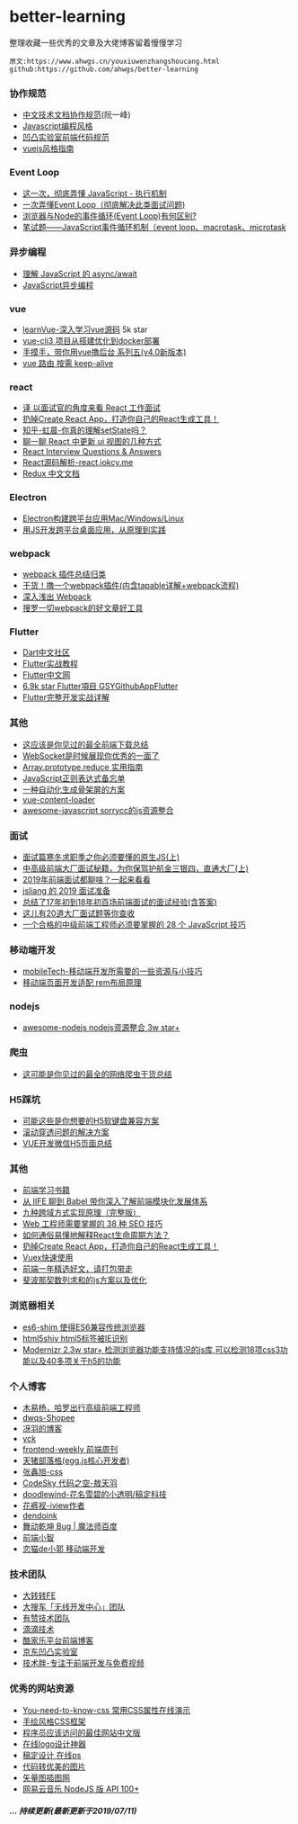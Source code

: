 # better-learning
整理收藏一些优秀的文章及大佬博客留着慢慢学习

    原文:https://www.ahwgs.cn/youxiuwenzhangshoucang.html
    github:https://github.com/ahwgs/better-learning

### 协作规范
- [中文技术文档协作规范](https://github.com/ruanyf/document-style-guide)(阮一峰)
- [Javascript编程风格](http://www.ruanyifeng.com/blog/2012/04/javascript_programming_style.html)
- [凹凸实验室前端代码规范](https://guide.aotu.io/docs/)
- [vuejs风格指南](https://cn.vuejs.org/v2/style-guide/)
### Event Loop
- [这一次，彻底弄懂 JavaScript - 执行机制](https://juejin.im/post/59e85eebf265da430d571f89)
- [一次弄懂Event Loop（彻底解决此类面试问题)](https://juejin.im/post/5c3d8956e51d4511dc72c200)
- [浏览器与Node的事件循环(Event Loop)有何区别?](https://juejin.im/post/5c337ae06fb9a049bc4cd218)
- [笔试题——JavaScript事件循环机制（event loop、macrotask、microtask](https://juejin.im/post/5bac87b6f265da0a906f78d8)

### 异步编程
- [理解 JavaScript 的 async/await](https://segmentfault.com/a/1190000007535316)
- [JavaScript异步编程](https://www.ahwgs.cn/javascriptyibubiancheng.html)

### vue
- [learnVue-深入学习vue源码](https://github.com/answershuto/learnVue) 5k star
- [vue-cli3 项目从搭建优化到docker部署](https://juejin.im/post/5c4a6fcd518825469414e062)
- [手摸手，带你用vue撸后台 系列五(v4.0新版本)](https://juejin.im/post/5c92ff94f265da6128275a85)
- [vue 路由 按需 keep-alive](https://juejin.im/post/5cdcbae9e51d454759351d84)

### react
- [译 以面试官的角度来看 React 工作面试](https://juejin.im/post/5bca74cfe51d450e9163351b)
- [扔掉Create React App，打造你自己的React生成工具！](https://mp.weixin.qq.com/s/76007EbaArO8tp2Lzb6dVA)
- [知乎-虹晨-你真的理解setState吗？](https://zhuanlan.zhihu.com/p/39512941)
- [聊一聊 React 中更新 ui 视图的几种方式](https://zhuanlan.zhihu.com/p/46140569)
- [React Interview Questions & Answers](https://github.com/ahwgs/reactjs-interview-questions)
- [React源码解析-react.jokcy.me](https://react.jokcy.me/)
- [Redux 中文文档](http://cn.redux.js.org/)

### Electron
- [Electron构建跨平台应用Mac/Windows/Linux](https://juejin.im/post/5c46ab47e51d45522b4f55b1)
- [用JS开发跨平台桌面应用，从原理到实践](https://juejin.im/post/5cfd2ec7e51d45554877a59f)

### webpack
- [webpack 插件总结归类](https://juejin.im/post/5bd2d2315188252734475575)
- [干货！撸一个webpack插件(内含tapable详解+webpack流程)](https://juejin.im/post/5beb8875e51d455e5c4dd83f)
- [深入浅出 Webpack](http://webpack.wuhaolin.cn/)
- [搜罗一切webpack的好文章好工具](https://github.com/webpack-china/awesome-webpack-cn)

### Flutter
- [Dart中文社区](http://dart.goodev.org/)
- [Flutter实战教程](https://book.flutterchina.club/)
- [Flutter中文网](https://flutterchina.club/)
- [6.9k star Flutter項目 GSYGithubAppFlutter](https://github.com/CarGuo/GSYGithubAppFlutter)
- [Flutter完整开发实战详解](https://guoshuyu.cn/home/wx/)
### 其他
- [这应该是你见过的最全前端下载总结](https://juejin.im/post/5c3c4b3551882524a5420119)
- [WebSocket是时候展现你优秀的一面了](https://juejin.im/post/5bc7f6b96fb9a05d3447eef8)
- [Array.prototype.reduce 实用指南](https://juejin.im/post/5bab8a9c6fb9a05d0e2e6bf0)
- [JavaScript正则表达式备忘单](https://juejin.im/post/5c7496fdf265da2dda6957d2?utm_source=gold_browser_extension#comment)
- [一种自动化生成骨架屏的方案](https://github.com/Jocs/jocs.github.io/issues/22)
- [vue-content-loader](https://github.com/egoist/vue-content-loader)
- [awesome-javascript sorrycc的js资源整合](https://github.com/sorrycc/awesome-javascript)
### 面试
- [面试篇寒冬求职季之你必须要懂的原生JS(上)](https://juejin.im/post/5cab0c45f265da2513734390)
- [中高级前端大厂面试秘籍，为你保驾护航金三银四，直通大厂(上)](https://juejin.im/post/5c64d15d6fb9a049d37f9c20)
- [2019年前端面试都聊啥？一起来看看](https://juejin.im/post/5bf5610be51d452a1353b08d)
- [jsliang 的 2019 面试准备](https://juejin.im/post/5c8e4cd3f265da67c87454a0)
- [总结了17年初到18年初百场前端面试的面试经验(含答案)](https://juejin.im/post/5b44a485e51d4519945fb6b7)
- [这儿有20道大厂面试题等你查收](https://juejin.im/post/5d124a12f265da1b9163a28d)
- [一个合格的中级前端工程师必须要掌握的 28 个 JavaScript 技巧](https://juejin.im/post/5cef46226fb9a07eaf2b7516)
### 移动端开发
- [mobileTech-移动端开发所需要的一些资源与小技巧](https://github.com/jtyjty99999/mobileTech)
- [移动端页面开发适配 rem布局原理](https://segmentfault.com/a/1190000007526917)

### nodejs 
- [awesome-nodejs nodejs资源整合 3w star+](https://github.com/sindresorhus/awesome-nodejs)

### 爬虫
- [这可能是你见过的最全的网络爬虫干货总结](https://juejin.im/post/5bce8201518825773605597d)

### H5踩坑
- [可能这些是你想要的H5软键盘兼容方案](https://segmentfault.com/a/1190000018959389#articleHeader12)
- [滚动穿透问题的解决方案](https://juejin.im/post/5c2dc9cce51d45690a254b79)
- [VUE开发微信H5页面总结](https://juejin.im/post/5c0490ef51882524cb6f5652#heading-0)
### 其他
- [前端学习书籍](https://github.com/threerocks/studyFiles/tree/master/js)
- [从 IIFE 聊到 Babel 带你深入了解前端模块化发展体系](https://mp.weixin.qq.com/s?__biz=MzIyNTU1NjQ3MQ==&mid=2247483698&idx=1&sn=05dffe94a50c058c123408530fd80e50&chksm=e87ca3aadf0b2abcc7dadf59c237ccf1f35138a0f80b19ce91b15768f9bb96258dc2e661aae7&mpshare=1&scene=1&srcid=05158eVLfaRLuXOMAfs3TKtx&key=e915f6782fe7b316e85381796db7d8130e045de195be2d1706b2b1321b299cb532d9ce56ee4301ddd43e7699182a8ed0f8cc11d837f39e9ec5b5fad37f3fd571814936728ce4332873573a1115bfe64f&ascene=1&uin=MTMyNjQ5OTU2NA%3D%3D&devicetype=Windows+10&version=62060739&lang=zh_CN&pass_ticket=9ZQBVzo%2BOYlRPl750FCt6Md%2FsQcvz2vUIGbn8MvR46rbical%2ByAxGNOICvLd5rFi)
- [九种跨域方式实现原理（完整版）](https://mp.weixin.qq.com/s?__biz=Mzg5ODA5NTM1Mw==&mid=2247483798&idx=1&sn=6ff8502e81f0c88adb3d5c5de8cc91f9&chksm=c0668000f7110916f84e195edacacb276ff714fdfb75cc35c6dbf1a62d9531ff0913b8cae722&mpshare=1&scene=1&srcid=0515RdAZ9iibE9UWEuLyxayy&key=5af5195f105422aab90370e50e460fea70959bf7ec175e8c55f0874a88b38a8237c01d84f2721cf0fc5ca8134ab85f9383ffe99fb7102c98663fe672fee64430ac00bcbcb7924191facd73f5c919634d&ascene=1&uin=MTMyNjQ5OTU2NA%3D%3D&devicetype=Windows+10&version=62060739&lang=zh_CN&pass_ticket=9ZQBVzo%2BOYlRPl750FCt6Md%2FsQcvz2vUIGbn8MvR46rbical%2ByAxGNOICvLd5rFi)
- [Web 工程师需要掌握的 38 种 SEO 技巧](https://mp.weixin.qq.com/s?__biz=MzUxMzcxMzE5Ng==&mid=2247490482&idx=2&sn=688aef06f7a8d6ce0a7b79ff5d6914a5&chksm=f951aef1ce2627e74673ee49591866c123a3b35da87323ac31a21ff04ca0ee9bf15dca601329&mpshare=1&scene=1&srcid=05158zruy5BCEIrX1aSzlGw6&key=5af5195f105422aa8f00ac2a500933ae3d33fa938c9d11491c56522759933c542773f882566b05fe8f968f48685fd307f7e3821e78180b67bd6cc03873d81fa1428ee9c60d3622ee69300c25cff3516d&ascene=1&uin=MTMyNjQ5OTU2NA%3D%3D&devicetype=Windows+10&version=62060739&lang=zh_CN&pass_ticket=9ZQBVzo%2BOYlRPl750FCt6Md%2FsQcvz2vUIGbn8MvR46rbical%2ByAxGNOICvLd5rFi)
- [如何通俗易懂地解释React生命周期方法？](https://mp.weixin.qq.com/s?__biz=MzUxMzcxMzE5Ng==&mid=2247490405&idx=1&sn=7c017a93752b7b89873261fa2862833d&chksm=f951ae26ce2627302b724932a2725710a408f168203f7fb7b3db029c5bd81610667c3929c5ba&mpshare=1&scene=1&srcid=0515FjY6VVJ23ArTJovi2RvV&key=5af5195f105422aac9840e7fef5542f9fbd7e8e440ecabc00afec58695b1073bff5b60d0baeebcd75d0ed1a6cf5494e602e9bf8b72c9d027dc05d8c2e564c9c6d8345d1eb011f5fc1ac33ced92d4ba4a&ascene=1&uin=MTMyNjQ5OTU2NA%3D%3D&devicetype=Windows+10&version=62060739&lang=zh_CN&pass_ticket=9ZQBVzo%2BOYlRPl750FCt6Md%2FsQcvz2vUIGbn8MvR46rbical%2ByAxGNOICvLd5rFi)
- [扔掉Create React App，打造你自己的React生成工具！](https://mp.weixin.qq.com/s?__biz=MzUxMzcxMzE5Ng==&mid=2247490327&idx=1&sn=6a5ca6600e0212bab88125f16d545585&chksm=f951ae54ce262742826d87a78e152faabcfd7acbfe2e14c2433bf3038048d7919196b24dec80&mpshare=1&scene=1&srcid=0515W4QiCxUpmJIEbWva0TaY&key=5af5195f105422aaac34a017898055a381199b21cf88e5d498cd8e4da799e07004df94e9143d940c19f87b254561d3f3c01afa1f1f8dd0c84ec0ef62ae4d437936be314de19f1670c8a6fffc095f3a6d&ascene=1&uin=MTMyNjQ5OTU2NA%3D%3D&devicetype=Windows+10&version=62060739&lang=zh_CN&pass_ticket=9ZQBVzo%2BOYlRPl750FCt6Md%2FsQcvz2vUIGbn8MvR46rbical%2ByAxGNOICvLd5rFi)
- [Vuex快速使用](https://mp.weixin.qq.com/s?__biz=MzU4MTQ2NDQyOQ==&mid=2247483794&idx=1&sn=a9628f3453beed0781aae30ea6255b94&chksm=fd467990ca31f0861a4a03866e5f7bfd827b3e844880964ce5c29c556a4e7b635b3dcbe27cc4&mpshare=1&scene=1&srcid=0515sT9CWEcfQ3OU5Mti2Lzx&key=f85e7af70d127b0bf7df51e39bb41ecd1a5146ca92c15bfcfdea02462a0ac7bcde2396a82681c8dc0f2964f13076e0c21af364a9eb1ed4de44a0b2bdb3eb0f051037fd724f8aa0fc08c14e5d78b7c6b2&ascene=1&uin=MTMyNjQ5OTU2NA%3D%3D&devicetype=Windows+10&version=62060739&lang=zh_CN&pass_ticket=9ZQBVzo%2BOYlRPl750FCt6Md%2FsQcvz2vUIGbn8MvR46rbical%2ByAxGNOICvLd5rFi)
- [前端一年精选好文，请打包带走](https://mp.weixin.qq.com/s?__biz=MzUxMzcxMzE5Ng==&mid=2247490208&idx=1&sn=a0c08a9912e16d5e0b12be0c4e83822d&chksm=f951afe3ce2626f52535e32922708a003eb9d572978ea4ce5479ee43385750696cf3c3138f26&mpshare=1&scene=1&srcid=0515aeaqVQbSwPmKibq2XIEt&key=e915f6782fe7b316a9034e62c310296e90b7df8dfd64a9bff5a1557cf57dd95e537e90fa13778d1f280093e249eef7ff4b3eeb523c9d86475ff23b8ff615ecc97ba3735a422b7b3dd568eb6ab0cbdbd7&ascene=1&uin=MTMyNjQ5OTU2NA%3D%3D&devicetype=Windows+10&version=62060739&lang=zh_CN&pass_ticket=9ZQBVzo%2BOYlRPl750FCt6Md%2FsQcvz2vUIGbn8MvR46rbical%2ByAxGNOICvLd5rFi)
- [斐波那契数列求和的js方案以及优化](https://segmentfault.com/a/1190000007115162)

### 浏览器相关
- [es6-shim 使得ES6兼容传统浏览器](https://github.com/paulmillr/es6-shim)
- [html5shiv html5标签被IE识别](https://github.com/aFarkas/html5shiv)
- [Modernizr 2.3w star+ 检测浏览器功能支持情况的js库,可以检测18项css3功能以及40多项关于h5的功能](https://github.com/Modernizr/Modernizr)


### 个人博客
- [木易杨，哈罗出行高级前端工程师](https://github.com/yygmind/blog/)
- [dwqs-Shopee](https://github.com/dwqs/blog)
- [冴羽的博客](https://github.com/mqyqingfeng/Blog)
- [yck](https://github.com/KieSun)
- [frontend-weekly 前端周刊](https://frontend-weekly.com/)
- [天猪部落格(egg.js核心开发者)](https://github.com/atian25/blog/issues)
- [张鑫旭-css](https://www.zhangxinxu.com/)
- [CodeSky 代码之空-敖天羽](https://www.codesky.me/)
- [doodlewind-花名雪碧的小透明/稿定科技](https://juejin.im/user/57d732a7816dfa00545434b2)
- [花裤衩-iview作者](https://juejin.im/user/5648a5ca60b259caebaf7562)
- [dendoink](https://juejin.im/user/585a2f52128fe10069ba1b95)
- [舞动乾坤 Bug | 魔法师百度](https://juejin.im/user/57e737f6c4c971005f6bcd8d)
- [前端小智](https://github.com/qq449245884/xiaozhi)
- [恋猫de小郭 移动端开发](https://github.com/CarGuo)
### 技术团队
- [大转转FE](http://zzfed.com/#/list)
- [大搜车「无线开发中心」团队](https://blog.souche.com/)
- [有赞技术团队](https://tech.youzan.com/)
- [滴滴技术](https://juejin.im/user/5c874e07e51d4548b40ac7e1)
- [酷家乐平台前端博客](https://webfe.kujiale.com/)
- [京东凹凸实验室](https://aotu.io/index.html)
- [技术胖-专注于前端开发与免费视频](http://jspang.com/)
### 优秀的网站资源
- [You-need-to-know-css 常用CSS属性在线演示](https://lhammer.cn/You-need-to-know-css/#/)
- [手绘风格CSS框架](https://www.getpapercss.com/)
- [程序员应该访问的最佳网站中文版](https://github.com/tuteng/Best-websites-a-programmer-should-visit-zh/blob/master/README.md)
- [在线logo设计神器](https://www.logosc.cn/)
- [稿定设计 在线ps](https://ps.gaoding.com/#/)
- [代码转优美的图片](https://carbon.now.sh)
- [矢量图插图网](https://undraw.co/illustrations)
- [网易云音乐 NodeJS 版 API 100+](https://binaryify.github.io/NeteaseCloudMusicApi/#/)
##### ... 持续更新(最新更新于2019/07/11)

